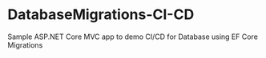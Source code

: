 # DatabaseMigrations-CI-CD
Sample ASP.NET Core MVC app to demo CI/CD for Database using EF Core Migrations
